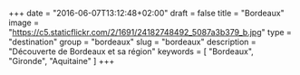 +++
date = "2016-06-07T13:12:48+02:00"
draft = false
title = "Bordeaux"
image = "https://c5.staticflickr.com/2/1691/24182748492_5087a3b379_b.jpg"
type = "destination"
group = "bordeaux"
slug = "bordeaux"
description = "Découverte de Bordeaux et sa région"
keywords = [
	"Bordeaux",
	"Gironde",
	"Aquitaine"
	]
+++
